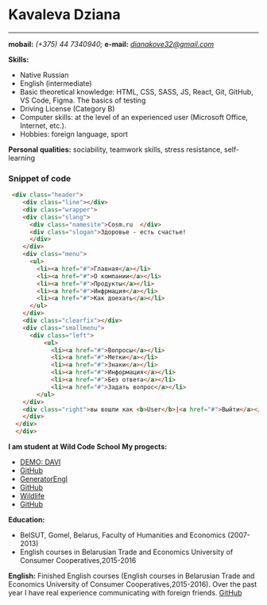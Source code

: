 # Kavaleva Dziana
-------------------------------------------------------------------------------------
**mobail:** *(+375) 44 7340940;* **e-mail:** *<dianakove32@gmail.com>*

**Skills:**
+ Native Russian
+ English (intermediate)
+ Basic theoretical knowledge: HTML, CSS, SASS, JS, React, Git, GitHub, VS Code, Figma. The basics of testing
+ Driving License (Category B)
+ Computer skills: at the level of an experienced user (Microsoft Office, Internet, etc.).
+ Hobbies: foreign language, sport

**Personal qualities:**
sociability, teamwork skills, stress resistance, self-learning

### Snippet of code
```html
 <div class="header">
    <div class="line"></div>
    <div class="wrapper">
    <div class="slang">
      <div class="namesite">Cosm.ru  </div>
      <div class="slogan">Здоровье - есть счастье!
      </div>
    </div>
    <div class="menu">
      <ul>
        <li><a href="#">Главная</a></li>
        <li><a href="#">О компании</a></li>
        <li><a href="#">Продукты</a></li>
        <li><a href="#">Инфрмация</a></li>
        <li><a href="#">Как доехать</a></li>
      </ul>
    </div>
    <div class="clearfix"></div>
    <div class="smallmenu">
      <div class="left">
          <ul>
            <li><a href="#">Вопросы</a></li>
            <li><a href="#">Метки</a></li>
            <li><a href="#">Знаки</a></li>
            <li><a href="#">Информация</a></li>
            <li><a href="#">Без ответа</a></li>
            <li><a href="#">Задать вопрос</a></li>
        </ul>
    </div>
    <div class="right">вы вошли как <b>User</b>|<a href="#">Выйти</a></div>
    </div>
  </div>
  </div>
```
**I am student at Wild Code School**
**My progects:**
- [DEMO: DAVI](https://dianakove32.github.io/DAVI/)
- [GitHub](https://github.com/Dianakove32/DAVI)
- [GeneratorEngl](https://dianakove32.github.io/GeneratorEngl/)
- [GitHub](https://github.com/Dianakove32/GeneratorEngl)
- [Wildlife](https://dianakove32.github.io/wildlife/index.html)
- [GitHub](https://github.com/Dianakove32/wildlife)

**Education:**
- BelSUT, Gomel, Belarus, Faculty of Humanities and Economics  (2007- 2013)
- English courses in Belarusian Trade and Economics University of  Consumer Cooperatives,2015-2016

**English:**
Finished English courses (English courses in Belarusian Trade and Economics University of  Consumer Cooperatives,2015-2016). Over the past year I have real experience communicating with foreign friends.
[GitHub](https://github.com/dianakove32)